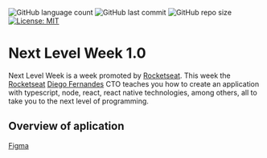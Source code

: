 ![GitHub language count](https://img.shields.io/github/languages/count/GusMartins499/nextlevelweek1.0)
![GitHub last commit](https://img.shields.io/github/last-commit/GusMartins499/nextlevelweek1.0)
![GitHub repo size](https://img.shields.io/github/repo-size/GusMartins499/nextlevelweek1.0)
[![License: MIT](https://img.shields.io/badge/License-MIT-green.svg)](https://opensource.org/licenses/MIT)

# Next Level Week 1.0
Next Level Week is a week promoted by [Rocketseat](https://github.com/rocketseat). This week the [Rocketseat](https://github.com/rocketseat) [Diego Fernandes](https://github.com/diego3g) CTO teaches you how to create an application with typescript, node, react, react native technologies, among others, all to take you to the next level of programming.

## Overview of aplication
[Figma](https://www.figma.com/file/9TlOcj6l7D05fZhU12xWT3/Ecoleta-(Booster)?node-id=0%3A1)
